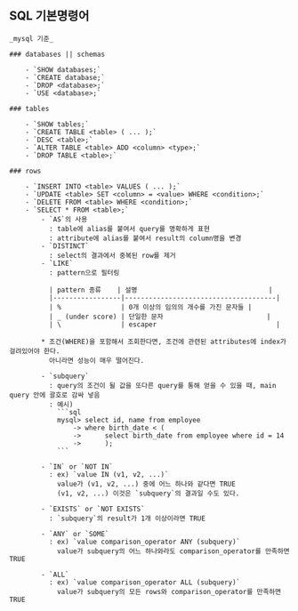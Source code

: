 ## SQL 기본명령어

    _mysql 기준_

    ### databases || schemas

        - `SHOW databases;`
        - `CREATE database;`
        - `DROP <database>;`
        - `USE <database>;`

    ### tables

        - `SHOW tables;`
        - `CREATE TABLE <table> ( ... );`
        - `DESC <table>;`
        - `ALTER TABLE <table> ADD <column> <type>;`
        - `DROP TABLE <table>;`

    ### rows

        - `INSERT INTO <table> VALUES ( ... );`
        - `UPDATE <table> SET <column> = <value> WHERE <condition>;`
        - `DELETE FROM <table> WHERE <condition>;`
        - `SELECT * FROM <table>;`
            - `AS`의 사용
              : table에 alias를 붙여서 query를 명확하게 표현
              : attribute에 alias를 붙여서 result의 column명을 변경
            - `DISTINCT`
              : select의 결과에서 중복된 row를 제거
            - `LIKE`
              : pattern으로 필터링

              | pattern 종류    | 설명                                 |
              |-----------------|--------------------------------------|
              | %               | 0개 이상의 임의의 개수를 가진 문자들 |
              | _ (under score) | 단일한 문자                          |
              | \               | escaper                              |

            * 조건(WHERE)을 포함해서 조회한다면, 조건에 관련된 attributes에 index가 걸려있어야 한다.
              아니라면 성능이 매우 떨어진다.

            - `subquery`
              : query의 조건이 될 값을 또다른 query를 통해 얻을 수 있을 때, main query 안에 괄호로 감싸 넣음
              : 예시)
                ```sql
                mysql> select id, name from employee
                    -> where birth_date < (
                    ->      select birth_date from employee where id = 14
                    ->      );
                ```

            - `IN` or `NOT IN`
              : ex) `value IN (v1, v2, ...)`
                value가 (v1, v2, ...) 중에 어느 하나와 같다면 TRUE
                (v1, v2, ...) 이것은 `subquery`의 결과일 수도 있다.

            - `EXISTS` or `NOT EXISTS`
              : `subquery`의 result가 1개 이상이라면 TRUE

            - `ANY` or `SOME`
              : ex) `value comparison_operator ANY (subquery)`
                value가 subquery의 어느 하나와라도 comparison_operator를 만족하면 TRUE

            - `ALL`
              : ex) `value comparison_operator ALL (subquery)`
                value가 subquery의 모든 rows와 comparison_operator를 만족하면 TRUE
